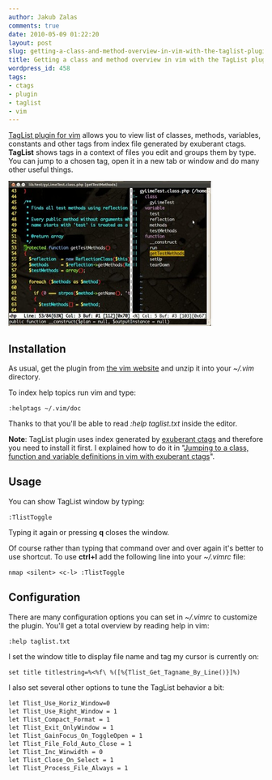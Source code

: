 ```yaml
---
author: Jakub Zalas
comments: true
date: 2010-05-09 01:22:20
layout: post
slug: getting-a-class-and-method-overview-in-vim-with-the-taglist-plugin
title: Getting a class and method overview in vim with the TagList plugin
wordpress_id: 458
tags:
- ctags
- plugin
- taglist
- vim
---
```


[TagList plugin for vim](http://vim.sourceforge.net/scripts/script.php?script_id=273) allows you to view list of classes, methods, variables, constants and other tags from index file generated by exuberant ctags. **TagList** shows tags in a context of files you edit and groups them by type. You can jump to a chosen tag, open it in a new tab or window and do many other useful things.

<div class="text-center">
    <a href="/uploads/wp/2010/05/vim-taglist-plugin.jpg"><img src="/uploads/wp/2010/05/vim-taglist-plugin-400x286.jpg" title="TagList plugin for vim" alt="TagList plugin for vim" class="img-responsive" /></a>
</div>


## Installation


As usual, get the plugin from [the vim website](http://www.vim.org/scripts/script.php?script_id=273) and unzip it into your _~/.vim_ directory.

To index help topics run vim and type:

    
```vim
:helptags ~/.vim/doc
```


Thanks to that you'll be able to read _:help taglist.txt_ inside the editor.

**Note**: TagList plugin uses index generated by [exuberant ctags](http://ctags.sourceforge.net) and therefore you need to install it first. I explained how to do it in "[Jumping to a class, function and variable definitions in vim with exuberant ctags](http://zalas.eu/jumping-to-a-class-function-and-variable-definitions-in-vim-with-exuberant-ctags/)".


## Usage


You can show TagList window by typing:

    
```vim
:TlistToggle
```


Typing it again or pressing **q** closes the window.

Of course rather than typing that command over and over again it's better to use shortcut. To use **ctrl+l** add the following line into your _~/.vimrc_ file:

    
```vim
nmap <silent> <c-l> :TlistToggle
```



## Configuration


There are many configuration options you can set in _~/.vimrc_ to customize the plugin. You'll get a total overview by reading help in vim:

    
```vim
:help taglist.txt
```


I set the window title to display file name and tag my cursor is currently on:

    
```vim
set title titlestring=%<%f\ %([%{Tlist_Get_Tagname_By_Line()}]%)
```


I also set several other options to tune the TagList behavior a bit:

    
```vim
let Tlist_Use_Horiz_Window=0
let Tlist_Use_Right_Window = 1
let Tlist_Compact_Format = 1
let Tlist_Exit_OnlyWindow = 1
let Tlist_GainFocus_On_ToggleOpen = 1
let Tlist_File_Fold_Auto_Close = 1
let Tlist_Inc_Winwidth = 0
let Tlist_Close_On_Select = 1
let Tlist_Process_File_Always = 1
```


<div class="text-center">
    <object width="480" height="385" data="http://www.youtube.com/v/RsuRtEtf6fo&amp;hl=en_US&amp;fs=1&amp;color1=0x3a3a3a&amp;color2=0x999999" type="application/x-shockwave-flash">
        <param name="allowFullScreen" value="true" />
        <param name="allowscriptaccess" value="always" />
        <param name="src" value="http://www.youtube.com/v/RsuRtEtf6fo&amp;hl=en_US&amp;fs=1&amp;color1=0x3a3a3a&amp;color2=0x999999" />
        <param name="allowfullscreen" value="true" />
    </object>
</div>

